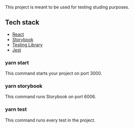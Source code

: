 This project is meant to be used for testing studing purposes.

## Tech stack

- [React](https://reactjs.org/)
- [Storybook](https://storybook.js.org/)
- [Testing Library](https://testing-library.com/)
- [Jest](https://jestjs.io/)

### yarn start

This command starts your project on port 3000.

### yarn storybook

This command runs Storybook on port 6006.

### yarn test

This command runs every test in the project.
